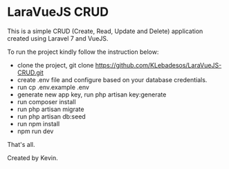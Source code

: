 # LaraVueJS CRUD

This is a simple CRUD (Create, Read, Update and Delete) application created using Laravel 7 and VueJS.

To run the project kindly follow the instruction below:

- clone the project, git clone https://github.com/KLebadesos/LaraVueJS-CRUD.git
- create .env file and configure based on your database credentials.
- run cp .env.example .env
- generate new app key, run php artisan key:generate
- run composer install
- run php artisan migrate
- run php artisan db:seed 
- run npm install
- npm run dev

That's all. 

Created by Kevin.
